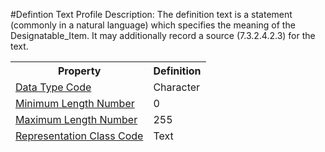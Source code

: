 #Defintion Text Profile
Description: The definition text is a statement (commonly in a natural language) which specifies the meaning of the Designatable_Item. It may additionally record a source (7.3.2.4.2.3) for the text.<table><thead><tr><th scope='col'>Property</th><th scope='col'>Definition</th></tr><tr><td><a href='DataTypeCode.md'>Data Type Code</a></td><td>Character</td></tr><tr><td><a href='MinimumLengthNumber.md'>Minimum Length Number</a></td><td>0</td></tr><tr><td><a href='MaximumLengthNumber.md'>Maximum Length Number</a></td><td>255</td></tr><tr><td><a href='RepresentationClass.md'>Representation Class Code</a></td><td>Text</td></tr></table>